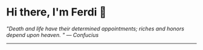 <h1>Hi there, I'm Ferdi 👋</h1>

<p><em>
  "Death and life have their determined appointments; riches and honors depend upon heaven. " — Confucius
</em></p>

---
